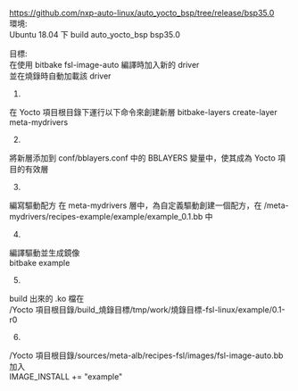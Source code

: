 https://github.com/nxp-auto-linux/auto_yocto_bsp/tree/release/bsp35.0  
環境:  
Ubuntu 18.04 下 build auto_yocto_bsp bsp35.0   
  
目標:  
在使用 bitbake fsl-image-auto 編譯時加入新的 driver  
並在燒錄時自動加載該 driver  

1.
  在 Yocto 項目根目錄下運行以下命令來創建新層
  bitbake-layers create-layer meta-mydrivers

2.
  將新層添加到 conf/bblayers.conf 中的 BBLAYERS 變量中，使其成為 Yocto 項目的有效層

3.
  編寫驅動配方
  在 meta-mydrivers 層中，為自定義驅動創建一個配方，在 /meta-mydrivers/recipes-example/example/example_0.1.bb 中  

4.
  編譯驅動並生成鏡像  
  bitbake example

5.
  build 出來的 .ko 檔在  
  /Yocto 項目根目錄/build_燒錄目標/tmp/work/燒錄目標-fsl-linux/example/0.1-r0

6.
  /Yocto 項目根目錄/sources/meta-alb/recipes-fsl/images/fsl-image-auto.bb  
  加入  
  IMAGE_INSTALL += "example"

